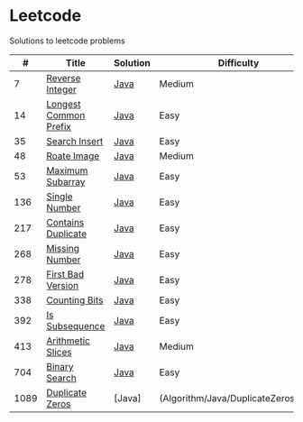 # Leetcode
Solutions to leetcode problems

| # | Title | Solution | Difficulty |
|---| ----- | -------- | ---------- |
|7|[Reverse Integer](https://leetcode.com/problems/reverse-integer/)|[Java](Algorithm/Java/ReverseInteger.java)|Medium|
|14|[Longest Common Prefix](https://leetcode.com/problems/longest-common-prefix/)|[Java](Algorithm/Java/LongestCommonPrefix.java)|Easy|
|35|[Search Insert](https://leetcode.com/problems/search-insert-position/)|[Java](Algorithm/Java/SearchInsert.java)|Easy|
|48|[Roate Image](https://leetcode.com/problems/rotate-image/) | [Java](Algorithm/Java/RotateImage.java)|Medium|
|53|[Maximum Subarray](https://leetcode.com/problems/maximum-subarray/)|[Java](Algorithm/Java/MaximumSubarray.java)|Easy|
|136|[Single Number](https://leetcode.com/problems/single-number/)|[Java](Algorithm/Java/SingleNumber.java)|Easy|
|217|[Contains Duplicate](https://leetcode.com/problems/contains-duplicate/)|[Java](Algorithm/Java/ContainsDuplicate.java)|Easy|
|268|[Missing Number](https://leetcode.com/problems/missing-number/)|[Java](Algorithm/Java/LongestCommonPrefix.java)|Easy|
|278|[First Bad Version](https://leetcode.com/problems/first-bad-version/)|[Java](Algorithm/Java/FirstBadVersion.java)|Easy|
|338|[Counting Bits](https://leetcode.com/problems/counting-bits/)|[Java](Algorithm/Java/CountingBits.java)|Easy|
|392|[Is Subsequence](https://leetcode.com/problems/is-subsequence/)|[Java](Algorithm/Java/IsSubsequence.java)|Easy|
|413|[Arithmetic Slices](https://leetcode.com/problems/arithmetic-slices/)|[Java](Algorithm/Java/ArithmeticSlices.java)|Medium|
|704|[Binary Search](https://leetcode.com/problems/binary-search/)|[Java](Algorithm/Java/BinarySearch.java)|Easy|
|1089|[Duplicate Zeros](https://leetcode.com/problems/duplicate-zeros/)|[Java]|(Algorithm/Java/DuplicateZeros.java)|Easy|

